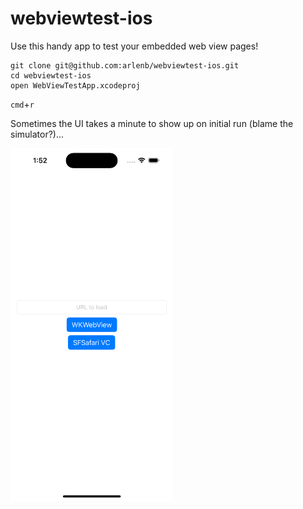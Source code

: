 # webviewtest-ios
Use this handy app to test your embedded web view pages!

```
git clone git@github.com:arlenb/webviewtest-ios.git
cd webviewtest-ios
open WebViewTestApp.xcodeproj
```

`cmd`+`r`

Sometimes the UI takes a minute to show up on initial run (blame the simulator?)...

<img src="readmeimg/sim_screen1.png" width="260">
